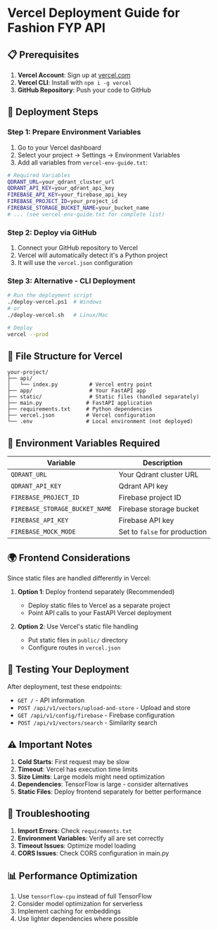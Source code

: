 # Vercel Deployment Guide for Fashion FYP API

## 📋 Prerequisites

1. **Vercel Account**: Sign up at [vercel.com](https://vercel.com)
2. **Vercel CLI**: Install with `npm i -g vercel`
3. **GitHub Repository**: Push your code to GitHub

## 🚀 Deployment Steps

### Step 1: Prepare Environment Variables

1. Go to your Vercel dashboard
2. Select your project → Settings → Environment Variables
3. Add all variables from `vercel-env-guide.txt`:

```bash
# Required Variables
QDRANT_URL=your_qdrant_cluster_url
QDRANT_API_KEY=your_qdrant_api_key
FIREBASE_API_KEY=your_firebase_api_key
FIREBASE_PROJECT_ID=your_project_id
FIREBASE_STORAGE_BUCKET_NAME=your_bucket_name
# ... (see vercel-env-guide.txt for complete list)
```

### Step 2: Deploy via GitHub

1. Connect your GitHub repository to Vercel
2. Vercel will automatically detect it's a Python project
3. It will use the `vercel.json` configuration

### Step 3: Alternative - CLI Deployment

```bash
# Run the deployment script
./deploy-vercel.ps1  # Windows
# or
./deploy-vercel.sh   # Linux/Mac

# Deploy
vercel --prod
```

## 📁 File Structure for Vercel

```
your-project/
├── api/
│   └── index.py          # Vercel entry point
├── app/                  # Your FastAPI app
├── static/               # Static files (handled separately)
├── main.py              # FastAPI application
├── requirements.txt     # Python dependencies
├── vercel.json          # Vercel configuration
└── .env                 # Local environment (not deployed)
```

## 🔧 Environment Variables Required

| Variable | Description |
|----------|-------------|
| `QDRANT_URL` | Your Qdrant cluster URL |
| `QDRANT_API_KEY` | Qdrant API key |
| `FIREBASE_PROJECT_ID` | Firebase project ID |
| `FIREBASE_STORAGE_BUCKET_NAME` | Firebase storage bucket |
| `FIREBASE_API_KEY` | Firebase API key |
| `FIREBASE_MOCK_MODE` | Set to `false` for production |

## 🌍 Frontend Considerations

Since static files are handled differently in Vercel:

1. **Option 1**: Deploy frontend separately (Recommended)
   - Deploy static files to Vercel as a separate project
   - Point API calls to your FastAPI Vercel deployment

2. **Option 2**: Use Vercel's static file handling
   - Put static files in `public/` directory
   - Configure routes in `vercel.json`

## 🧪 Testing Your Deployment

After deployment, test these endpoints:

- `GET /` - API information
- `POST /api/v1/vectors/upload-and-store` - Upload and store
- `GET /api/v1/config/firebase` - Firebase configuration
- `POST /api/v1/vectors/search` - Similarity search

## ⚠️ Important Notes

1. **Cold Starts**: First request may be slow
2. **Timeout**: Vercel has execution time limits
3. **Size Limits**: Large models might need optimization
4. **Dependencies**: TensorFlow is large - consider alternatives
5. **Static Files**: Deploy frontend separately for better performance

## 🐛 Troubleshooting

1. **Import Errors**: Check `requirements.txt`
2. **Environment Variables**: Verify all are set correctly
3. **Timeout Issues**: Optimize model loading
4. **CORS Issues**: Check CORS configuration in main.py

## 📊 Performance Optimization

1. Use `tensorflow-cpu` instead of full TensorFlow
2. Consider model optimization for serverless
3. Implement caching for embeddings
4. Use lighter dependencies where possible
